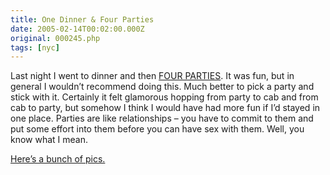 ```yaml
---
title: One Dinner & Four Parties
date: 2005-02-14T00:02:00.000Z
original: 000245.php
tags: [nyc]
---
```


Last night I went to dinner and then <a href="http://pictures.pascal.com/gallery/fourparties">FOUR PARTIES</a>. It was fun, but in general I wouldn’t recommend doing this. Much better to pick a party and stick with it. Certainly it felt glamorous hopping from party to cab and from cab to party, but somehow I think I would have had more fun if I’d stayed in one place. Parties are like relationships – you have to commit to them and put some effort into them before you can have sex with them. Well, you know what I mean.

<a href="http://pictures.pascal.com/gallery/fourparties">Here’s a bunch of pics.</a>
